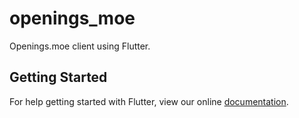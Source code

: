# openings_moe

Openings.moe client using Flutter.

## Getting Started

For help getting started with Flutter, view our online
[documentation](https://flutter.io/).
